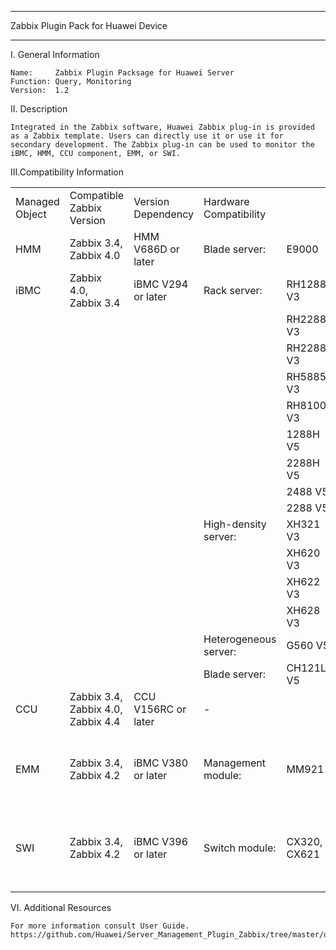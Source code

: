 ****************************************************************************
Zabbix Plugin Pack for Huawei Device
****************************************************************************

I. General Information

    Name:     Zabbix Plugin Packsage for Huawei Server
    Function: Query, Monitoring
    Version:  1.2

	
II. Description

    Integrated in the Zabbix software, Huawei Zabbix plug-in is provided as a Zabbix template. Users can directly use it or use it for secondary development. The Zabbix plug-in can be used to monitor the iBMC, HMM, CCU component, EMM, or SWI.

	
III.Compatibility Information


<table>
   <tr>
      <td>Managed  Object</td>
      <td>Compatible  Zabbix Version</td>
      <td>Version  Dependency</td>
      <td>Hardware  Compatibility</td>
      <td></td>
      <td>接口协议</td>
   </tr>
   <tr>
      <td>HMM</td>
      <td>Zabbix 3.4, Zabbix 4.0</td>
      <td>HMM V686D or later</td>
      <td>Blade server:</td>
      <td> E9000</td>
      <td>SNMP v2c</td>
   </tr>
   <tr>
      <td>iBMC</td>
      <td>Zabbix 4.0,  Zabbix 3.4</td>
      <td>iBMC V294 or later</td>
      <td>Rack server:</td>
      <td>RH1288 V3</td>
      <td>SNMP v2c</td>
   </tr>
   <tr>
      <td></td>
      <td></td>
      <td></td>
      <td></td>
      <td>RH2288 V3</td>
      <td></td>
   </tr>
   <tr>
      <td></td>
      <td></td>
      <td></td>
      <td></td>
      <td>RH2288H V3</td>
      <td></td>
   </tr>
   <tr>
      <td></td>
      <td></td>
      <td></td>
      <td></td>
      <td>RH5885 V3</td>
      <td></td>
   </tr>
   <tr>
      <td></td>
      <td></td>
      <td></td>
      <td></td>
      <td>RH8100 V3</td>
      <td></td>
   </tr>
   <tr>
      <td></td>
      <td></td>
      <td></td>
      <td></td>
      <td>1288H V5</td>
      <td></td>
   </tr>
   <tr>
      <td></td>
      <td></td>
      <td></td>
      <td></td>
      <td>2288H V5</td>
      <td></td>
   </tr>
   <tr>
      <td></td>
      <td></td>
      <td></td>
      <td></td>
      <td>2488 V5</td>
      <td></td>
   </tr>
   <tr>
      <td></td>
      <td></td>
      <td></td>
      <td></td>
      <td>2288 V5</td>
      <td></td>
   </tr>
   <tr>
      <td></td>
      <td></td>
      <td></td>
      <td>High-density server:</td>
      <td>XH321 V3</td>
      <td></td>
   </tr>
   <tr>
      <td></td>
      <td></td>
      <td></td>
      <td></td>
      <td>XH620 V3</td>
      <td></td>
   </tr>
   <tr>
      <td></td>
      <td></td>
      <td></td>
      <td></td>
      <td>XH622 V3</td>
      <td></td>
   </tr>
   <tr>
      <td></td>
      <td></td>
      <td></td>
      <td></td>
      <td>XH628 V3</td>
      <td></td>
   </tr>
   <tr>
      <td></td>
      <td></td>
      <td></td>
      <td>Heterogeneous server:</td>
      <td>G560 V5</td>
      <td></td>
   </tr>
   <tr>
      <td></td>
      <td></td>
      <td></td>
      <td>Blade server:</td>
      <td>CH121L V5</td>
      <td></td>
   </tr>
   <tr>
      <td>CCU</td>
      <td> Zabbix 3.4, Zabbix 4.0, Zabbix 4.4</td>
      <td>CCU V156RC or later</td>
      <td>-</td>
      <td></td>
      <td>SNMP v3</td>
   </tr>
   <tr>
      <td>EMM</td>
      <td>Zabbix 3.4, Zabbix 4.2</td>
      <td>iBMC V380 or later</td>
      <td>Management module:</td>
      <td>MM921</td>
      <td> SNMP trap v2c, SNMP trap v3</td>
   </tr>
   <tr>
      <td>SWI</td>
      <td> Zabbix 3.4, Zabbix 4.2</td>
      <td>iBMC V396 or later</td>
      <td>Switch module:</td>
      <td> CX320, CX621</td>
      <td>SNMP trap v2c,  SNMP trap v3</td>
   </tr>
   <tr>
      <td></td>
   </tr>
</table>


	
VI. Additional Resources

    For more information consult User Guide. https://github.com/Huawei/Server_Management_Plugin_Zabbix/tree/master/docs
